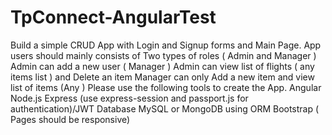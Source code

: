 # TpConnect-AngularTest
Build a simple  CRUD App with Login and Signup forms and Main Page.  App users should mainly consists of Two types of roles ( Admin and Manager )  Admin  can add a new user ( Manager )   Admin can view list of flights ( any items list ) and Delete an item  Manager can only Add a new item and view list of items (Any )      Please use the following tools to create the App.           Angular          Node.js           Express (use express-session and passport.js for authentication)/JWT          Database MySQL or MongoDB using ORM          Bootstrap ( Pages should be responsive)
